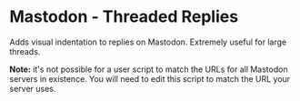 # Mastodon - Threaded Replies

Adds visual indentation to replies on Mastodon. Extremely useful
for large threads.

**Note:** it's not possible for a user script to match the URLs for all
Mastodon servers in existence. You will need to edit this script to match
the URL your server uses.

